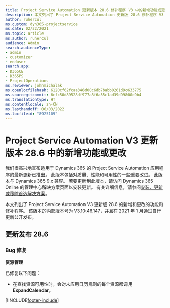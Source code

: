 ```yaml
---
title: Project Service Automation 更新版本 28.6 修补程序 V3 中的新增功能或更改
description: 本文列出了 Project Service Automation 更新版 28.6 修补程序 V3 中提供的功能和修补程序。
author: ruhercul
ms.custom: dyn365-projectservice
ms.date: 02/22/2021
ms.topic: article
ms.author: ruhercul
audience: Admin
search.audienceType:
- admin
- customizer
- enduser
search.app:
- D365CE
- D365PS
- ProjectOperations
ms.reviewer: johnmichalak
ms.openlocfilehash: 6120cf62fcaa346d00c6db7babb0261d9c633775
ms.sourcegitcommit: 6cfc50d89528df977a8f6a55c1ad39d99800d9b4
ms.translationtype: HT
ms.contentlocale: zh-CN
ms.lasthandoff: 06/03/2022
ms.locfileid: "8925109"
---
```

# <a name="whats-new-or-changed-in-project-service-automation-update-release-286-v3"></a>Project Service Automation V3 更新版本 28.6 中的新增功能或更改

我们很高兴地宣布适用于 Dynamics 365 的 Project Service Automation 应用程序的最新更新已推出。 此版本包括对质量、性能和可用性的一些重要改进。 此版本与 Dynamics 365 9.x 兼容。 若要更新到此版本，请访问 Dynamics 365 Online 的管理中心解决方案页面以安装更新。 有关详细信息，请参阅[安装、更新或移除首选解决方案](/power-platform/admin/install-remove-preferred-solution)。

本文列出了 Project Service Automation V3 更新版 28.6 的新增和更改的功能和修补程序。 该版本的内部版本号为 V3.10.46.147，并且在 2021 年 1 月通过自行更新公开发布。

## <a name="update-release-286"></a>更新发布 28.6

### <a name="bug-fixes"></a>Bug 修复


**资源管理**

已修复以下问题：

- 在查找资源可用性时，会对未应用日历规则的每个资源都调用 **ExpandCalendar**。


[!INCLUDE[footer-include](../includes/footer-banner.md)]

